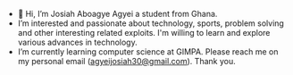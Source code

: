 - 👋 Hi, I’m Josiah Aboagye Agyei a student from Ghana.
- I’m interested and passionate about technology, sports, problem solving and other interesting related exploits.
  I'm willing to learn and explore various advances in technology.
- I’m currently learning computer science at GIMPA.
 Please reach me on my personal email (agyeijosiah30@gmail.com).
Thank you. 


